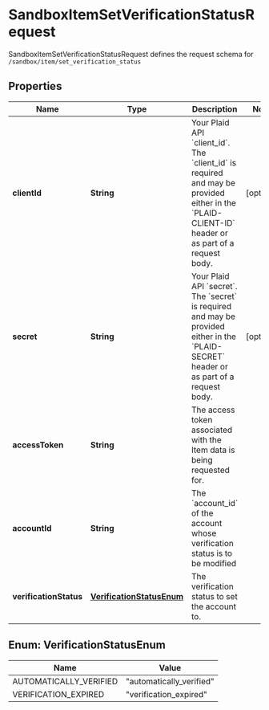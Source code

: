 

# SandboxItemSetVerificationStatusRequest

SandboxItemSetVerificationStatusRequest defines the request schema for `/sandbox/item/set_verification_status`

## Properties

| Name | Type | Description | Notes |
|------------ | ------------- | ------------- | -------------|
|**clientId** | **String** | Your Plaid API &#x60;client_id&#x60;. The &#x60;client_id&#x60; is required and may be provided either in the &#x60;PLAID-CLIENT-ID&#x60; header or as part of a request body. |  [optional] |
|**secret** | **String** | Your Plaid API &#x60;secret&#x60;. The &#x60;secret&#x60; is required and may be provided either in the &#x60;PLAID-SECRET&#x60; header or as part of a request body. |  [optional] |
|**accessToken** | **String** | The access token associated with the Item data is being requested for. |  |
|**accountId** | **String** | The &#x60;account_id&#x60; of the account whose verification status is to be modified |  |
|**verificationStatus** | [**VerificationStatusEnum**](#VerificationStatusEnum) | The verification status to set the account to. |  |



## Enum: VerificationStatusEnum

| Name | Value |
|---- | -----|
| AUTOMATICALLY_VERIFIED | &quot;automatically_verified&quot; |
| VERIFICATION_EXPIRED | &quot;verification_expired&quot; |



